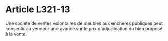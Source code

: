 # Article L321-13

Une société de ventes volontaires de meubles aux enchères publiques peut consentir au vendeur une avance sur le prix d'adjudication du bien proposé à la vente.